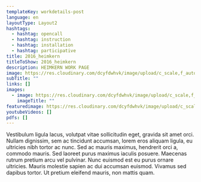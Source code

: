 ```yaml
---
templateKey: workdetails-post
language: en
layoutType: Layout2
hashtags:
  - hashtag: opencall
  - hashtag: instruction
  - hashtag: installation
  - hashtag: participative
title: 2016_heimkern
titleToShow: 2016_heimkern
description: HEIMKERN WORK PAGE
image: https://res.cloudinary.com/dcyfdwhvk/image/upload/c_scale,f_auto,q_100,w_2400/v1628771170/Spontane_Oase_Diplom_Franziska_Harnisch_46_ahsgx7.jpg
subTitle: ""
links: []
images:
  - image: https://res.cloudinary.com/dcyfdwhvk/image/upload/c_scale,f_auto,q_100,w_2400/v1628771170/Spontane_Oase_Diplom_Franziska_Harnisch_46_ahsgx7.jpg
    imageTitle: ""
featuredimage: https://res.cloudinary.com/dcyfdwhvk/image/upload/c_scale,f_auto,q_100,w_2400/v1628771170/Spontane_Oase_Diplom_Franziska_Harnisch_46_ahsgx7.jpg
youtubeVideos: []
pdfs: []
---
```



Vestibulum ligula lacus, volutpat vitae sollicitudin eget, gravida sit amet orci. Nullam dignissim, sem ac tincidunt accumsan, lorem eros aliquam ligula, eu ultricies nibh tortor ac nunc. Sed ac mauris maximus, hendrerit orci a, commodo mauris. Sed laoreet purus maximus iaculis posuere. Maecenas rutrum pretium arcu vel pulvinar. Nunc euismod est eu purus ornare ultricies. Mauris molestie sapien ac dui accumsan euismod. Vivamus sed dapibus tortor. Ut pretium eleifend mauris, non mattis quam.